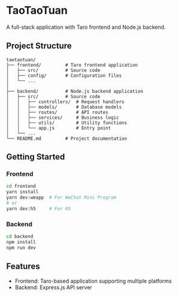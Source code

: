 # TaoTaoTuan

A full-stack application with Taro frontend and Node.js backend.

## Project Structure

```
taotaotuan/
├── frontend/         # Taro frontend application
│   ├── src/          # Source code
│   ├── config/       # Configuration files
│   └── ...
│
├── backend/          # Node.js backend application
│   ├── src/          # Source code
│   │   ├── controllers/  # Request handlers
│   │   ├── models/       # Database models
│   │   ├── routes/       # API routes
│   │   ├── services/     # Business logic
│   │   ├── utils/        # Utility functions
│   │   └── app.js        # Entry point
│   └── ...
└── README.md         # Project documentation
```

## Getting Started

### Frontend

```bash
cd frontend
yarn install
yarn dev:weapp  # For WeChat Mini Program
# or
yarn dev:h5     # For H5
```

### Backend

```bash
cd backend
npm install
npm run dev
```

## Features

- Frontend: Taro-based application supporting multiple platforms
- Backend: Express.js API server

